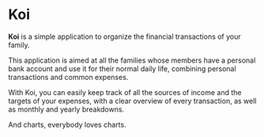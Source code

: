 # Koi

**Koi** is a simple application to organize the financial transactions of your family.

This application is aimed at all the families whose members have a personal bank account and use it for their normal daily life, combining personal transactions and common expenses.

With Koi, you can easily keep track of all the sources of income and the targets of your expenses, with a clear overview of every transaction, as well as monthly and yearly breakdowns.

And charts, everybody loves charts.
